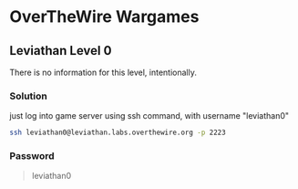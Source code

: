 # OverTheWire Wargames

## Leviathan Level 0 
There is no information for this level, intentionally. 

### Solution
just log into game server using ssh command, with username "leviathan0"
```bash
ssh leviathan0@leviathan.labs.overthewire.org -p 2223
```

### Password
> leviathan0

